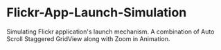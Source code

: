 Flickr-App-Launch-Simulation
============================

Simulating Flickr application's launch mechanism. A combination of Auto Scroll Staggered GridView along with Zoom in Animation.
